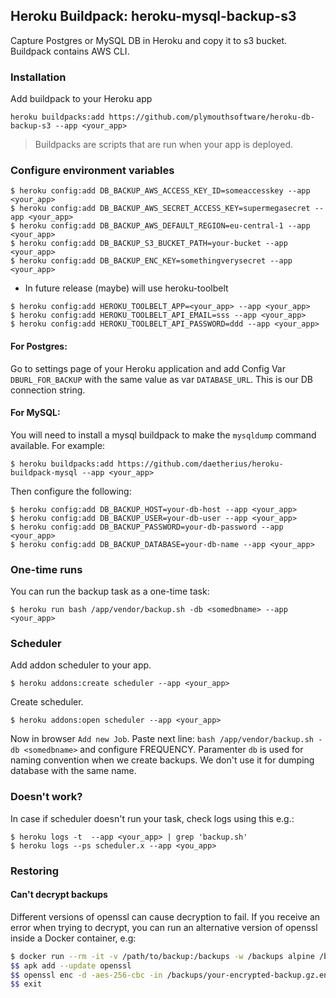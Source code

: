 ## Heroku Buildpack: heroku-mysql-backup-s3
Capture Postgres or MySQL DB in Heroku and copy it to s3 bucket. Buildpack contains AWS CLI.

### Installation
Add buildpack to your Heroku app
```
heroku buildpacks:add https://github.com/plymouthsoftware/heroku-db-backup-s3 --app <your_app>
```
> Buildpacks are scripts that are run when your app is deployed.

### Configure environment variables
```
$ heroku config:add DB_BACKUP_AWS_ACCESS_KEY_ID=someaccesskey --app <your_app>
$ heroku config:add DB_BACKUP_AWS_SECRET_ACCESS_KEY=supermegasecret --app <your_app>
$ heroku config:add DB_BACKUP_AWS_DEFAULT_REGION=eu-central-1 --app <your_app>
$ heroku config:add DB_BACKUP_S3_BUCKET_PATH=your-bucket --app <your_app>
$ heroku config:add DB_BACKUP_ENC_KEY=somethingverysecret --app <your_app>
```
- In future release (maybe) will use heroku-toolbelt
```
$ heroku config:add HEROKU_TOOLBELT_APP=<your_app> --app <your_app>
$ heroku config:add HEROKU_TOOLBELT_API_EMAIL=sss --app <your_app>
$ heroku config:add HEROKU_TOOLBELT_API_PASSWORD=ddd --app <your_app>
```

#### For Postgres:

Go to settings page of your Heroku application and add Config Var `DBURL_FOR_BACKUP` with the same value as var `DATABASE_URL`. This is our DB connection string.

#### For MySQL:

You will need to install a mysql buildpack to make the `mysqldump` command available. For example:

```
$ heroku buildpacks:add https://github.com/daetherius/heroku-buildpack-mysql --app <your_app>
```

Then configure the following:

```
$ heroku config:add DB_BACKUP_HOST=your-db-host --app <your_app>
$ heroku config:add DB_BACKUP_USER=your-db-user --app <your_app>
$ heroku config:add DB_BACKUP_PASSWORD=your-db-password --app <your_app>
$ heroku config:add DB_BACKUP_DATABASE=your-db-name --app <your_app>
```

### One-time runs

You can run the backup task as a one-time task:

```
$ heroku run bash /app/vendor/backup.sh -db <somedbname> --app <your_app>
```

### Scheduler
Add addon scheduler to your app.
```
$ heroku addons:create scheduler --app <your_app>
```
Create scheduler.
```
$ heroku addons:open scheduler --app <your_app>
```
Now in browser `Add new Job`.
Paste next line:
`bash /app/vendor/backup.sh -db <somedbname>`
and configure FREQUENCY. Paramenter `db` is used for naming convention when we create backups. We don't use it for dumping  database with the same name.

### Doesn't work?
In case if scheduler doesn't run your task, check logs using this e.g.:
```
$ heroku logs -t  --app <your_app> | grep 'backup.sh'
$ heroku logs --ps scheduler.x --app <you_app>
```

### Restoring

#### Can't decrypt backups

Different versions of openssl can cause decryption to fail. If you receive an error when trying to decrypt, you can run an alternative version of openssl inside a Docker container, e.g:

```bash
$ docker run --rm -it -v /path/to/backup:/backups -w /backups alpine /bin/ash
$$ apk add --update openssl
$$ openssl enc -d -aes-256-cbc -in /backups/your-encrypted-backup.gz.enc -out /backups/decrypted-backup.gz
$$ exit
```
